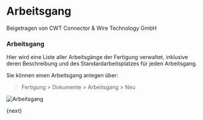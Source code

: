 <!-- add-breadcrumbs -->
# Arbeitsgang
<span class="text-muted contributed-by">Beigetragen von CWT Connector & Wire Technology GmbH</span>

### Arbeitsgang

Hier wird eine Liste aller Arbeitsgänge der Fertigung verwaltet, inklusive deren Beschreibung und des Standardarbeitsplatzes für jeden Arbeitsgang.

Sie können einen Arbeitsgang anlegen über:

> Fertigung > Dokumente > Arbeitsgang > Neu

<img class="screenshot" alt="Arbeitsgang" src="/docs/assets/img/manufacturing/operation.png">

{next}
